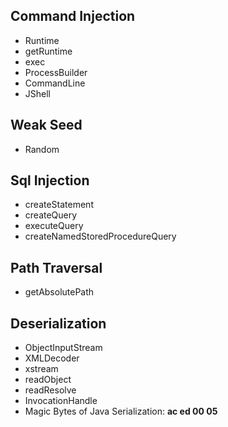 ## Command Injection

- Runtime
- getRuntime
- exec
- ProcessBuilder
- CommandLine
- JShell

## Weak Seed

- Random

## Sql Injection

- createStatement
- createQuery
- executeQuery
- createNamedStoredProcedureQuery


## Path Traversal

- getAbsolutePath 


## Deserialization

- ObjectInputStream
- XMLDecoder
- xstream
- readObject
- readResolve
- InvocationHandle
- Magic Bytes of Java Serialization: **ac ed 00 05**


